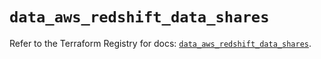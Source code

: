 # `data_aws_redshift_data_shares`

Refer to the Terraform Registry for docs: [`data_aws_redshift_data_shares`](https://registry.terraform.io/providers/hashicorp/aws/6.13.0/docs/data-sources/redshift_data_shares).
